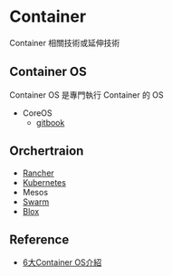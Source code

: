 # Container

Container 相關技術或延伸技術

## Container OS

Container OS 是專門執行 Container 的 OS

* CoreOS
  + [gitbook](https://joshhu.gitbooks.io/docker_theory_install/content/DockerBible/dockercoreos.html)

## Orchertraion

* [Rancher](rancher/README.md)
* [Kubernetes](k8s/README.md)
* Mesos
* [Swarm](/docker/swarm.md)
* [Blox](https://blox.github.io/)

## Reference

* [6大Container OS介紹](http://www.ithome.com.tw/news/95756)
